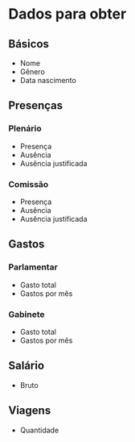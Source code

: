 # Dados para obter

## Básicos

- Nome
- Gênero
- Data nascimento

## Presenças

### Plenário

- Presença
- Ausência
- Ausência justificada

### Comissão

- Presença
- Ausência
- Ausência justificada

## Gastos

### Parlamentar

- Gasto total
- Gastos por mês

### Gabinete

- Gasto total
- Gastos por mês

## Salário

- Bruto

## Viagens

- Quantidade
